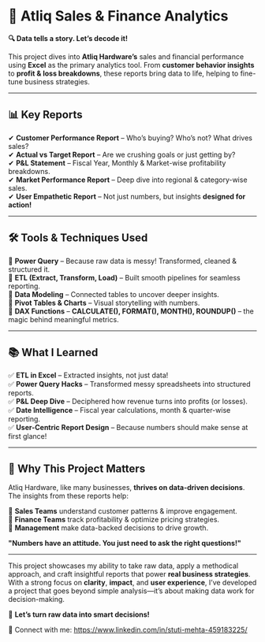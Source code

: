 # 🚀 Atliq Sales & Finance Analytics  

**🔍 Data tells a story. Let’s decode it!**  

This project dives into **Atliq Hardware’s** sales and financial performance using **Excel** as the primary analytics tool. From **customer behavior insights** to **profit & loss breakdowns**, these reports bring data to life, helping to fine-tune business strategies.  

---

## 📊 Key Reports  

✔ **Customer Performance Report** – Who’s buying? Who’s not? What drives sales?  
✔ **Actual vs Target Report** – Are we crushing goals or just getting by?  
✔ **P&L Statement** – Fiscal Year, Monthly & Market-wise profitability breakdowns.  
✔ **Market Performance Report** – Deep dive into regional & category-wise sales.  
✔ **User Empathetic Report** – Not just numbers, but insights **designed for action!**  

---

## 🛠 Tools & Techniques Used  

📌 **Power Query** – Because raw data is messy! Transformed, cleaned & structured it.  
📌 **ETL (Extract, Transform, Load)** – Built smooth pipelines for seamless reporting.  
📌 **Data Modeling** – Connected tables to uncover deeper insights.  
📌 **Pivot Tables & Charts** – Visual storytelling with numbers.  
📌 **DAX Functions** – **CALCULATE(), FORMAT(), MONTH(), ROUNDUP()** – the magic behind meaningful metrics.  

---

## 📚 What I Learned  

✅ **ETL in Excel** – Extracted insights, not just data!  
✅ **Power Query Hacks** – Transformed messy spreadsheets into structured reports.  
✅ **P&L Deep Dive** – Deciphered how revenue turns into profits (or losses).  
✅ **Date Intelligence** – Fiscal year calculations, month & quarter-wise reporting.  
✅ **User-Centric Report Design** – Because numbers should make sense at first glance!  

---

## 🎯 Why This Project Matters  

Atliq Hardware, like many businesses, **thrives on data-driven decisions**. The insights from these reports help:  

🔹 **Sales Teams** understand customer patterns & improve engagement.  
🔹 **Finance Teams** track profitability & optimize pricing strategies.  
🔹 **Management** make data-backed decisions to drive growth.  

**"Numbers have an attitude. You just need to ask the right questions!"**  

---
This project showcases my ability to take raw data, apply a methodical approach, and craft insightful reports that power **real business strategies**. With a strong focus on **clarity**, **impact**, and **user experience**, I’ve developed a project that goes beyond simple analysis—it’s about making data work for decision-making.  

🚀 **Let’s turn raw data into smart decisions!**  

📌 Connect with me: https://www.linkedin.com/in/stuti-mehta-459183225/  
